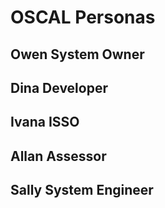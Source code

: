 # OSCAL Personas

## Owen System Owner

## Dina Developer

## Ivana ISSO

## Allan Assessor

## Sally System Engineer
